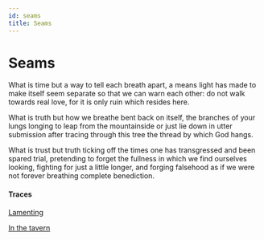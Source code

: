 ```yaml
---
id: seams
title: Seams
---
```


# Seams

What is time
but a way to tell each breath apart,
a means light has made to make itself seem
separate so that we can warn each other:
do not walk towards real love,
for it is only ruin which resides here.

What is truth
but how we breathe bent back on itself,
the branches of your lungs longing
to leap from the mountainside
or just lie down in utter submission
after tracing through this tree
the thread by which God hangs.

What is trust
but truth ticking off the times
one has transgressed and been spared trial,
pretending to forget the fullness
in which we find ourselves looking, 
fighting for just a little longer, 
and forging falsehood as if we were not
forever breathing complete benediction. 

#### Traces

[Lamenting](https://www.youtube.com/watch?v=HN2DiY5OXF4 "Immaculate Queen of Heaven, you support me always")

[In the tavern](https://www.youtube.com/watch?v=a3r35X9pH1M "Llewellyn Vaughan-Lee: Separation and Union")